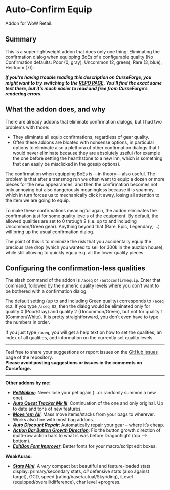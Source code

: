 # Auto-Confirm Equip

Addon for WoW Retail.

## Summary

This is a super-lightweight addon that does only one thing: Eliminating the confirmation dialog when equipping BoEs of a configurable quality (No Confirmation defaults: Poor (0, gray), Uncommon (2, green), Rare (3, blue), Heirloom (7)).

___If you’re having trouble reading this description on CurseForge, you might want to try switching to the [REPO PAGE](https://github.com/tflo/AutoConfirmEquip?tab=readme-ov-file#auto-confirm-equip). You’ll find the exact same text there, but it’s much easier to read and free from CurseForge’s rendering errors.___

## What the addon does, and why

There are already addons that eliminate confirmation dialogs, but I had two problems with those:

- They eliminate all equip confirmations, regardless of gear quality.
- Often these addons are bloated with nonsense options, in particular options to eliminate also a plethora of other confirmation dialogs that I would never eliminate because they are absolutely useful (for example the one before setting the hearthstone to a new inn, which is something that can easily be misclicked in the gossip options).

The confirmation when equipping BoEs is —in theory— also useful. The problem is that after a transmog run we often want to equip a dozen or more pieces for the new appearances, and then the confirmation becomes not only annoying but also dangerously meaningless because it is spammy, which in turn forces us to mechanically click it away, losing all attention to the item we are going to equip.

To make these confirmations meaningful again, the addon eliminates the confirmation just for some quality levels of the equipment. By default, the allowed qualities are set to 0 through 2 (i.e. up to and including Uncommon/Green gear). Anything beyond that (Rare, Epic, Legendary, …) will bring up the usual confirmation dialog.

The point of this is to minimize the risk that you accidentally equip the precious rare drop (which you wanted to sell for 300k in the auction house), while still allowing to quickly equip e.g. all the lower quality pieces.

## Configuring the confirmation-less qualities

The slash command of the addon is `/aceq` or `/autoconfirmequip`. Enter that command, followed by the numeric quality levels where you don’t want to be bothered with a confirmation dialog.

The default setting (up to and including Green quality) corresponds to `/aceq 012`. If you type `/aceq 02`, then the dialog would be eliminated only for quality 0 (Poor/Gray) and quality 2 (Uncommon/Green), but not for quality 1 (Common/White). It is pretty straightforward, you don't even have to type the numbers in order.

If you just type `/aceq`, you will get a help text on how to set the qualities, an index of all qualities, and information on the currently set quality levels.

---

Feel free to share your suggestions or report issues on the [GitHub Issues](https://github.com/tflo/AutoConfirmEquip/issues) page of the repository.  
__Please avoid posting suggestions or issues in the comments on Curseforge.__

---

__Other addons by me:__

- [___PetWalker___](https://www.curseforge.com/wow/addons/petwalker): Never lose your pet again (…or randomly summon a
  new one).
- [___Auto Quest Tracker Mk III___](https://www.curseforge.com/wow/addons/auto-quest-tracker-mk-iii): Continuation of the one and only original. Up to date and tons of new features.
- [___Move 'em All___](https://www.curseforge.com/wow/addons/move-em-all): Mass move items/stacks from your bags to wherever. Works also fine with most bag addons.
- [___Auto Discount Repair___](https://www.curseforge.com/wow/addons/auto-discount-repair): Automatically repair your gear – where it’s cheap.
- [___Action Bar Button Growth Direction___](https://www.curseforge.com/wow/addons/action-bar-button-growth-direction): Fix the button growth direction of multi-row action bars to what is was before Dragonflight (top --> bottom).
- [___EditBox Font Improver___](https://www.curseforge.com/wow/addons/editbox-font-improver): Better fonts for your macro/script edit boxes.

__WeakAuras:__

- [___Stats Mini___](https://wago.io/S4023p3Im): A *very* compact but beautiful and feature-loaded stats display: primary/secondary stats, *all* defensive stats (also against target), GCD, speed (rating/base/actual/Skyriding), iLevel (equipped/overall/difference), char level +progress.
